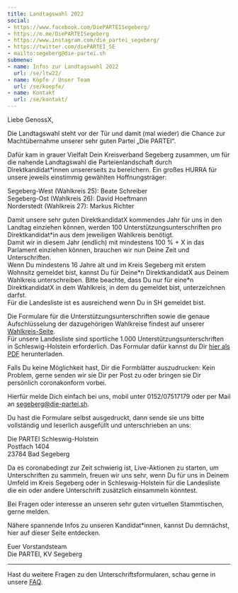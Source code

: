 ```yaml
---
title: Landtagswahl 2022
social:
- https://www.facebook.com/DiePARTEISegeberg/
- https://m.me/DiePARTEISegeberg
- https://www.instagram.com/die_partei_segeberg/
- https://twitter.com/diePARTEI_SE
- mailto:segeberg@die-partei.sh
submenu:
- name: Infos zur Landtagswahl 2022
  url: /se/ltw22/
- name: Köpfe / Unser Team
  url: /se/koepfe/
- name: Kontakt
  url: /se/kontakt/
---
```


Liebe GenossX,

Die Landtagswahl steht vor der Tür und damit (mal wieder) die Chance zur Machtübernahme unserer sehr guten Partei „Die PARTEI“.

Dafür kam in grauer Vielfalt Dein Kreisverband Segeberg zusammen, um für die nahende Landtagswahl die Parteienlandschaft durch Direktkandidat\*innen unsererseits zu bereichern. Ein großes HURRA für unsere jeweils einstimmig gewählten Hoffnungsträger:

Segeberg-West (Wahlkreis 25): Beate Schreiber  
Segeberg-Ost (Wahlkreis 26): David Hoeftmann  
Norderstedt (Wahlkreis 27): Markus Richter

Damit unsere sehr guten DirektkandidatX kommendes Jahr für uns in den Landtag einziehen können, werden 100 Unterstützungsunterschriften pro Direktkandidat\*in aus dem jeweiligen Wahlkreis benötigt.  
Damit wir in diesem Jahr (endlich) mit mindestens 100 % + X in das Parlament einziehen können, brauchen wir nun Deine Zeit und Unterschriften.  
Wenn Du mindestens 16 Jahre alt und im Kreis Segeberg mit erstem Wohnsitz gemeldet bist, kannst Du für Deine\*n DirektkandidatX aus Deinem Wahlkreis unterschreiben. Bitte beachte, dass Du nur für eine\*n DirektkandidatX in dem Wahlkreis, in dem du gemeldet bist, unterzeichnen darfst.  
Für die Landesliste ist es ausreichend wenn Du in SH gemeldet bist.  

Die Formulare für die Unterstützungsunterschriften sowie die genaue Aufschlüsselung der dazugehörigen Wahlkreise findest auf unserer [Wahlkreis-Seite](../ltw22-wahlkreise).  
Für unsere Landesliste sind sportliche 1.000 Unterstützungsunterschriften in Schleswig-Holstein erforderlich. Das Formular dafür kannst du Dir [hier als PDF](../ltw22/uu_ltw22_die-partei.pdf) herunterladen.  

Falls Du keine Möglichkeit hast, Dir die Formblätter auszudrucken: Kein Problem, gerne senden wir sie Dir per Post zu oder bringen sie Dir persönlich coronakonform vorbei.

Hierfür melde Dich einfach bei uns, mobil unter 0152/07517179 oder per Mail an [segeberg@die-partei.sh](mailto:segeberg@die-partei.sh).

Du hast die Formulare selbst ausgedruckt, dann sende sie uns bitte vollständig und leserlich ausgefüllt und unterschrieben an uns:

Die PARTEI Schleswig-Holstein  
Postfach 1404  
23784 Bad Segeberg

Da es coronabedingt zur Zeit schwierig ist, Live-Aktionen zu starten, um Unterschriften zu sammeln, freuen wir uns sehr, wenn Du für uns in Deinem Umfeld im Kreis Segeberg oder in Schleswig-Holstein für die Landesliste die ein oder andere Unterschrift zusätzlich einsammeln könntest.

Bei Fragen oder interesse an unseren sehr guten virtuellen Stammtischen, gerne melden.

Nähere spannende Infos
zu unseren Kandidat\*innen, kannst Du  demnächst, hier auf dieser Seite entdecken.

Euer Vorstandsteam  
Die PARTEI, KV Segeberg

------

Hast du weitere Fragen zu den Unterschriftsformularen, schau gerne in unsere [FAQ](../ltw22-faq/).
